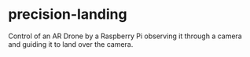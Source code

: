 # precision-landing
Control of an AR Drone by a Raspberry Pi observing it through a camera and guiding it to land over the camera. 
